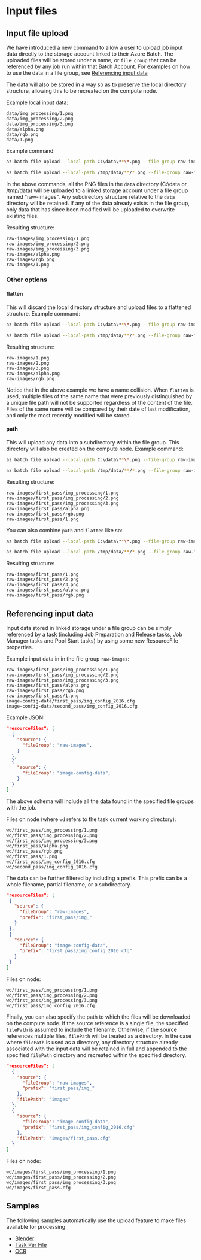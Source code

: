 # Input files

## Input file upload

We have introduced a new command to allow a user to upload job input data directly
to the storage account linked to their Azure Batch.
The uploaded files will be stored under a name, or `file group` that can be referenced by any job run
within that Batch Account. For examples on how to use the data in a file group, see [Referencing input data](#referencing-input-data)

The data will also be stored in a way so as to preserve the local directory structure, allowing 
this to be recreated on the compute node.

Example local input data:
```
data/img_processing/1.png
data/img_processing/2.png
data/img_processing/3.png
data/alpha.png
data/rgb.png
data/1.png
```

Example command:
```bash
az batch file upload --local-path C:\data\**\*.png --file-group raw-images

az batch file upload --local-path /tmp/data/**/*.png --file-group raw-images
```

In the above commands, all the PNG files in the `data` directory (C:\\data or /tmp/data) will be uploaded to a linked storage account under
a file group named "raw-images". Any subdirectory structure relative to the `data` directory will 
be retained.
If any of the data already exists in the file group, only data that has since been modified will be uploaded to overwrite existing files.

Resulting structure:
```
raw-images/img_processing/1.png
raw-images/img_processing/2.png
raw-images/img_processing/3.png
raw-images/alpha.png
raw-images/rgb.png
raw-images/1.png
```

### Other options

#### flatten

This will discard the local directory structure and upload files to a flattened structure.
Example command:
```bash
az batch file upload --local-path C:\data\**\*.png --file-group raw-images --flatten

az batch file upload --local-path /tmp/data/**/*.png --file-group raw-images --flatten
```

Resulting structure:
```
raw-images/1.png
raw-images/2.png
raw-images/3.png
raw-images/alpha.png
raw-images/rgb.png
```
Notice that in the above example we have a name collision. When `flatten` is used, multiple files of the same name that were 
previously distinguished by a unique file path will not be supported regardless of the content of the file. 
Files of the same name will be compared by their date of last modification, and only the most recently modified will be stored.


#### path

This will upload any data into a subdirectory within the file group. This directory will also
be created on the compute node. Example command:
```bash
az batch file upload --local-path C:\data\**\*.png --file-group raw-images --path first_pass

az batch file upload --local-path /tmp/data/**/*.png --file-group raw-images --path first_pass
```

Resulting structure:
```
raw-images/first_pass/img_processing/1.png
raw-images/first_pass/img_processing/2.png
raw-images/first_pass/img_processing/3.png
raw-images/first_pass/alpha.png
raw-images/first_pass/rgb.png
raw-images/first_pass/1.png
```

You can also combine `path` and `flatten` like so:
```bash
az batch file upload --local-path C:\data\**\*.png --file-group raw-images --path first_pass --flatten

az batch file upload --local-path /tmp/data/**/*.png --file-group raw-images --path first_pass -flatten
```

Resulting structure:
```
raw-images/first_pass/1.png
raw-images/first_pass/2.png
raw-images/first_pass/3.png
raw-images/first_pass/alpha.png
raw-images/first_pass/rgb.png
```


## Referencing input data

Input data stored in linked storage under a file group can be simply referenced by a task 
(including Job Preparation and Release tasks, Job Manager tasks and Pool Start tasks)
by using some new ResourceFile properties.

Example input data in in the file group `raw-images`:
```
raw-images/first_pass/img_processing/1.png
raw-images/first_pass/img_processing/2.png
raw-images/first_pass/img_processing/3.png
raw-images/first_pass/alpha.png
raw-images/first_pass/rgb.png
raw-images/first_pass/1.png
image-config-data/first_pass/img_config_2016.cfg
image-config-data/second_pass/img_config_2016.cfg
```

Example JSON:
```json
"resourceFiles": [
  {
    "source": { 
      "fileGroup": "raw-images",
    }
  },
  {
    "source": { 
      "fileGroup": "image-config-data",
    }
  }
]
```
The above schema will include all the data found in the specified file groups with the job.

Files on node (where `wd` refers to the task current working directory):
```
wd/first_pass/img_processing/1.png
wd/first_pass/img_processing/2.png
wd/first_pass/img_processing/3.png
wd/first_pass/alpha.png
wd/first_pass/rgb.png
wd/first_pass/1.png
wd/first_pass/img_config_2016.cfg
wd/second_pass/img_config_2016.cfg
```

The data can be further filtered by including a prefix. This prefix can be a
whole filename, partial filename, or a subdirectory.

 ```json
"resourceFiles": [
  {
    "source": { 
      "fileGroup": "raw-images",
      "prefix": "first_pass/img_"
    }
  },
  {
    "source": { 
      "fileGroup": "image-config-data",
      "prefix": "first_pass/img_config_2016.cfg"
    }
  }
]
```
Files on node:
```
wd/first_pass/img_processing/1.png
wd/first_pass/img_processing/2.png
wd/first_pass/img_processing/3.png
wd/first_pass/img_config_2016.cfg
```

Finally, you can also specify the path to which the files will be downloaded on the 
compute node. If the source reference is a single file, the specified `filePath` is assumed
to include the filename. Otherwise, if the source references multiple files, 
`filePath` will be treated as a directory.
In the case where `filePath` is used as a directory, any directory structure already associated
with the input data will be retained in full and appended to the specified `filePath` directory and recreated
within the specified directory.

```json
"resourceFiles": [
  {
    "source": { 
      "fileGroup": "raw-images",
      "prefix": "first_pass/img_"
    },
    "filePath": "images"
  },
  {
    "source": { 
      "fileGroup": "image-config-data",
      "prefix": "first_pass/img_config_2016.cfg"
    },
    "filePath": "images/first_pass.cfg"
  }
]
```
Files on node:
```
wd/images/first_pass/img_processing/1.png
wd/images/first_pass/img_processing/2.png
wd/images/first_pass/img_processing/3.png
wd/images/first_pass.cfg
```

## Samples

The following samples automatically use the upload feature to make files available for processing

* [Blender](../samples/blender) 
* [Task Per File](../samples/hello-world/task-per-file)
* [OCR](../samples/ocr)


